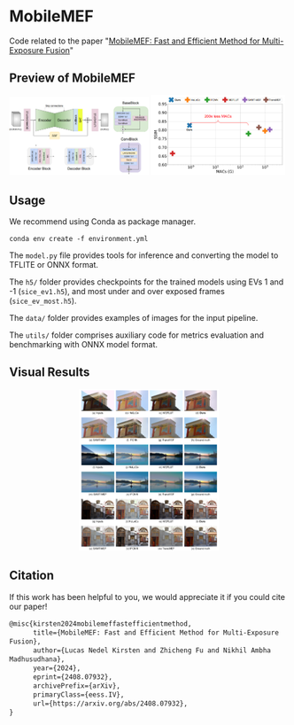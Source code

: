 # MobileMEF
Code related to the paper "[MobileMEF: Fast and Efficient Method for Multi-Exposure Fusion](https://link.springer.com/article/10.1007/s11554-024-01588-5)"

## Preview of MobileMEF

<p float="center">
  <img src="assets/model.PNG" width="50%" />
  <img src="assets/overview.PNG" width="48%" />
</p>

## Usage

We recommend using Conda as package manager.

```
conda env create -f environment.yml
```

The ```model.py``` file provides tools for inference and converting the model to TFLITE or ONNX format.

The ```h5/``` folder provides checkpoints for the trained models using EVs 1 and -1 (```sice_ev1.h5```), and most under and over exposed frames (```sice_ev_most.h5```).

The ```data/``` folder provides examples of images for the input pipeline.

The ```utils/``` folder comprises auxiliary code for metrics evaluation and benchmarking with ONNX model format.

## Visual Results

<p align="center">
  <img src="assets/results.png" width="50%">
</p>

## Citation

If this work has been helpful to you, we would appreciate it if you could cite our paper! 

```
@misc{kirsten2024mobilemeffastefficientmethod,
      title={MobileMEF: Fast and Efficient Method for Multi-Exposure Fusion}, 
      author={Lucas Nedel Kirsten and Zhicheng Fu and Nikhil Ambha Madhusudhana},
      year={2024},
      eprint={2408.07932},
      archivePrefix={arXiv},
      primaryClass={eess.IV},
      url={https://arxiv.org/abs/2408.07932}, 
}
```
